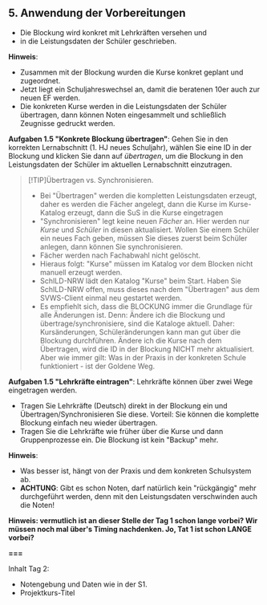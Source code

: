 ## 5. Anwendung der Vorbereitungen

+ Die Blockung wird konkret mit Lehrkräften versehen und 
+ in die Leistungsdaten der Schüler geschrieben.

**Hinweis**:
* Zusammen mit der Blockung wurden die Kurse konkret geplant und zugeordnet.
* Jetzt liegt ein Schuljahreswechsel an, damit die beratenen 10er auch zur neuen EF werden.
* Die konkreten Kurse werden in die Leistungsdaten der Schüler übertragen, dann können Noten eingesammelt und schließlich Zeugnisse gedruckt werden.

**Aufgaben 1.5 "Konkrete Blockung übertragen"**: Gehen Sie in den korrekten Lernabschnitt (1. HJ neues Schuljahr), wählen Sie eine ID in der Blockung und klicken Sie dann auf *übertragen*, um die Blockung in den Leistungsdaten der Schüler im aktuellen Lernabschnitt einzutragen.

>[!TIP]Übertragen vs. Synchronisieren.
> * Bei "Übertragen" werden die kompletten Leistungsdaten erzeugt, daher es werden die Fächer angelegt, dann die Kurse im Kurse-Katalog erzeugt, dann die SuS in die Kurse eingetragen
> * "Synchronisieren" legt keine neuen *Fächer* an. Hier werden nur *Kurse* und *Schüler* in diesen aktualisiert. Wollen Sie einem Schüler ein neues Fach geben, müssen Sie dieses zuerst beim Schüler anlegen, dann können Sie synchronisieren.
> * Fächer werden nach Fachabwahl nicht gelöscht.
> * Hieraus folgt: "Kurse" müssen im Katalog vor dem Blocken nicht manuell erzeugt werden.
> * SchILD-NRW lädt den Katalog "Kurse" beim Start. Haben Sie SchILD-NRW offen, muss dieses nach dem "Übertragen" aus dem SVWS-Client einmal neu gestartet werden.
> * Es empfiehlt sich, dass die BLOCKUNG immer die Grundlage für alle Änderungen ist. Denn: Ändere ich die Blockung und übertrage/synchronisiere, sind die Kataloge aktuell. Daher: Kursänderungen, Schüleränderungen kann man gut über die Blockung durchführen. Ändere ich die Kurse nach dem Übertragen, wird die ID in der Blockung NICHT mehr aktualisiert. Aber wie immer gilt: Was in der Praxis in der konkreten Schule funktioniert - ist der Goldene Weg. 

**Aufgaben 1.5 "Lehrkräfte eintragen"**: Lehrkräfte können über zwei Wege eingetragen werden.
* Tragen Sie Lehrkräfte (Deutsch) direkt in der Blockung ein und Übertragen/Synchronisieren Sie diese. Vorteil: Sie können die komplette Blockung einfach neu wieder übertragen.
* Tragen Sie die Lehrkräfte wie früher über die Kurse und dann Gruppenprozesse ein. Die Blockung ist kein "Backup" mehr.

**Hinweis**:
* Was besser ist, hängt von der Praxis und dem konkreten Schulsystem ab. 
* **ACHTUNG**: Gibt es schon Noten, darf natürlich kein "rückgängig" mehr durchgeführt werden, denn mit den Leistungsdaten verschwinden auch die Noten!


**Hinweis: vermutlich ist an dieser Stelle der Tag 1 schon lange vorbei? Wir müssen noch mal über's Timing nachdenken. Jo, Tat 1 ist schon LANGE vorbei?**

**===**

Inhalt Tag 2: 
* Notengebung und Daten wie in der S1.
* Projektkurs-Titel 
